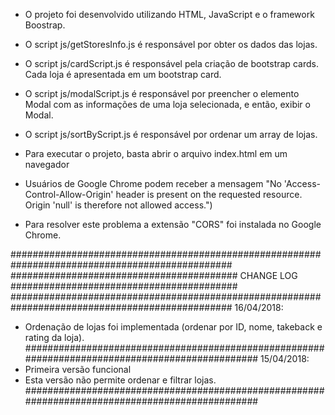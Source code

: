 ﻿- O projeto foi desenvolvido utilizando HTML, JavaScript e o framework Boostrap.

- O script js/getStoresInfo.js é responsável por obter os dados das lojas.
- O script js/cardScript.js é responsável pela criação de bootstrap cards.
  Cada loja é apresentada em um bootstrap card.
- O script js/modalScript.js é responsável por preencher o elemento Modal com as
  informações de uma loja selecionada, e então, exibir o Modal.
- O script js/sortByScript.js é responsável por ordenar um array de lojas.

- Para executar o projeto, basta abrir o arquivo index.html em um navegador
- Usuários de Google Chrome podem receber a mensagem "No 'Access-Control-Allow-Origin'
  header is present on the requested resource. Origin 'null' is therefore not allowed access.")
- Para resolver este problema a extensão "CORS" foi instalada no Google Chrome.

################################################################################################
#########################################  CHANGE LOG  #########################################
################################################################################################
16/04/2018:
- Ordenação de lojas foi implementada (ordenar por ID, nome, takeback e rating da loja).
################################################################################################
15/04/2018:
- Primeira versão funcional
- Esta versão não permite ordenar e filtrar lojas.
################################################################################################